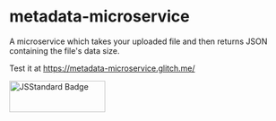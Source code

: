 # metadata-microservice

A microservice which takes your uploaded file and then returns JSON containing the file's data size. 

Test it at <a href="https://metadata-microservice.glitch.me/">https://metadata-microservice.glitch.me/</a>

<img src="https://cdn.jsdelivr.net/gh/standard/standard/badge.svg?1503150814326" alt="JSStandard Badge" height="56" width="171">